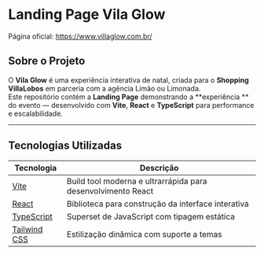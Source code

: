 # Landing Page Vila Glow 

Página oficial: https://www.villaglow.com.br/

## Sobre o Projeto

O **Vila Glow** é uma experiência interativa de natal, criada para o **Shopping VillaLobos** em parceria com a agência Limão ou Limonada.  
Este repositório contém a **Landing Page** demonstrando a **experiência ** do evento — desenvolvido com **Vite**, **React** e **TypeScript** para performance e escalabilidade.

---

## Tecnologias Utilizadas

| Tecnologia | Descrição |
|-------------|------------|
|[Vite](https://vitejs.dev/) | Build tool moderna e ultrarrápida para desenvolvimento React |
|[React](https://react.dev/) | Biblioteca para construção da interface interativa |
|[TypeScript](https://www.typescriptlang.org/) | Superset de JavaScript com tipagem estática |
|[Tailwind CSS](https://tailwindcss.com/) | Estilização dinâmica com suporte a temas |
